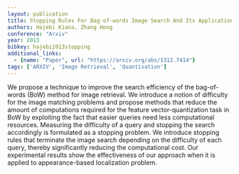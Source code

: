```yaml
---
layout: publication
title: Stopping Rules For Bag-of-words Image Search And Its Application In Appearance-based Localization
authors: Hajebi Kiana, Zhang Hong
conference: "Arxiv"
year: 2013
bibkey: hajebi2013stopping
additional_links:
  - {name: "Paper", url: "https://arxiv.org/abs/1312.7414"}
tags: ['ARXIV', 'Image Retrieval', 'Quantisation']
---
```

<p>We propose a technique to improve the search efficiency of the
bag-of-words (BoW) method for image retrieval. We introduce a notion of
difficulty for the image matching problems and propose methods that
reduce the amount of computations required for the feature
vector-quantization task in BoW by exploiting the fact that easier
queries need less computational resources. Measuring the difficulty of a
query and stopping the search accordingly is formulated as a stopping
problem. We introduce stopping rules that terminate the image search
depending on the difficulty of each query, thereby significantly
reducing the computational cost. Our experimental results show the
effectiveness of our approach when it is applied to appearance-based
localization problem.</p>
